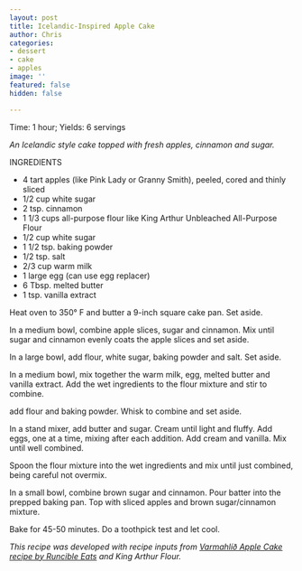 ```yaml
---
layout: post
title: Icelandic-Inspired Apple Cake
author: Chris
categories:
- dessert
- cake
- apples
image: ''
featured: false
hidden: false

---
```

Time: 1 hour; Yields: 6 servings

_An Icelandic style cake topped with fresh apples, cinnamon and sugar._

INGREDIENTS

* 4 tart apples (like Pink Lady or Granny Smith), peeled, cored and thinly sliced
* 1/2 cup white sugar
* 2 tsp. cinnamon
* 1 1/3 cups all-purpose flour like King Arthur Unbleached All-Purpose Flour
* 1/2 cup white sugar
* 1 1/2 tsp. baking powder
* 1/2 tsp. salt
* 2/3 cup warm milk
* 1 large egg (can use egg replacer)
* 6 Tbsp. melted butter
* 1 tsp. vanilla extract

Heat oven to 350° F and butter a 9-inch square cake pan. Set aside.

In a medium bowl, combine apple slices, sugar and cinnamon. Mix until sugar and cinnamon evenly coats the apple slices and set aside.

In a large bowl, add flour, white sugar, baking powder and salt. Set aside.

In a medium bowl, mix together the warm milk, egg, melted butter and vanilla extract. Add the wet ingredients to the flour mixture and stir to combine.

add flour and baking powder. Whisk to combine and set aside.

In a stand mixer, add butter and sugar. Cream until light and fluffy. Add eggs, one at a time, mixing after each addition. Add cream and vanilla. Mix until well combined.

Spoon the flour mixture into the wet ingredients and mix until just combined, being careful not overmix.

In a small bowl, combine brown sugar and cinnamon. Pour batter into the prepped baking pan. Top with sliced apples and brown sugar/cinnamon mixture.

Bake for 45-50 minutes. Do a toothpick test and let cool.

_This recipe was developed with recipe inputs from_ [_Varmahlíð Apple Cake recipe by Runcible Eats_](https://leaandjay.wordpress.com/2018/08/12/varmahlid-apple-cake/) _and King Arthur Flour._